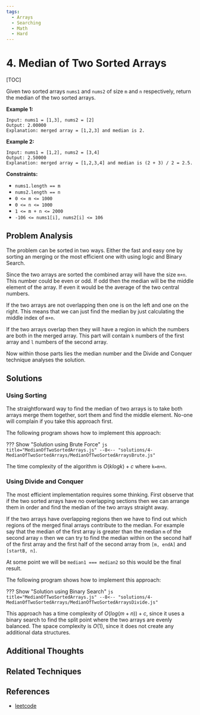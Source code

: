 ```yaml
---
tags:
  - Arrays
  - Searching
  - Math
  - Hard
---
```


# 4. Median of Two Sorted Arrays

[TOC]

Given two sorted arrays `nums1` and `nums2` of size `m` and `n` respectively, return the median of the two sorted arrays.
 
**Example 1:**
```
Input: nums1 = [1,3], nums2 = [2]
Output: 2.00000
Explanation: merged array = [1,2,3] and median is 2.
```

**Example 2:**
```
Input: nums1 = [1,2], nums2 = [3,4]
Output: 2.50000
Explanation: merged array = [1,2,3,4] and median is (2 + 3) / 2 = 2.5.
```

**Constraints:**

* `nums1.length == m`
* `nums2.length == n`
* `0 <= m <= 1000`
* `0 <= n <= 1000`
* `1 <= m + n <= 2000`
* `-106 <= nums1[i], nums2[i] <= 106`

## Problem Analysis

The problem can be sorted in two ways. Either the fast and easy one by sorting an merging or the most efficient one with using logic and Binary Search.

Since the two arrays are sorted the combined array will have the size `m+n`. This number could be even or odd. If odd then the median will be the middle element of the array. If even it would be the average of the two central numbers.

If the two arrays are not overlapping then one is on the left and one on the right. This means that we can just find the median by just calculating the middle index of `m+n`.

If the two arrays overlap then they will have a region in which the numbers are both in the merged array. This part will contain `k` numbers of the first array and `l` numbers of the second array.

Now within those parts lies the median number and the Divide and Conquer technique analyses the solution.

## Solutions

### Using Sorting

The straightforward way to find the median of two arrays is to take both arrays merge them together, sort them and find the middle element. No-one will complain if you take this approach first.

The following program shows how to implement this approach:

??? Show "Solution using Brute Force"
    ```js title="MedianOfTwoSortedArrays.js"
    --8<-- "solutions/4-MedianOfTwoSortedArrays/MedianOfTwoSortedArraysBrute.js"
    ```

The time complexity of the algorithm is $O(klogk)+c$ where `k=m+n`.

### Using Divide and Conquer

The most efficient implementation requires some thinking. First observe that if the two sorted arrays have no overlapping sections then we can arrange them in order and find the median of the two arrays straight away. 

If the two arrays have overlapping regions then we have to find out which regions of the merged final arrays contribute to the median. For example say that the median of the first array is greater than the median `m` of the second array `n` then we can try to find the median within on the second half of the first array and the first half of the second array from `[m, endA]` and `[startB, n]`.

At some point we will be `median1 === median2` so this would be the final result.

The following program shows how to implement this approach:

??? Show "Solution using Binary Search"
    ```js title="MedianOfTwoSortedArrays.js"
    --8<-- "solutions/4-MedianOfTwoSortedArrays/MedianOfTwoSortedArraysDivide.js"
    ```

This approach has a time complexity of $O(log(m + n))+c$, since it uses a binary search to find the split point where the two arrays are evenly balanced. The space complexity is $O(1)$, since it does not create any additional data structures.

## Additional Thoughts

## Related Techniques

## References

* [leetcode](https://leetcode.com/problems/median-of-two-sorted-arrays/)



